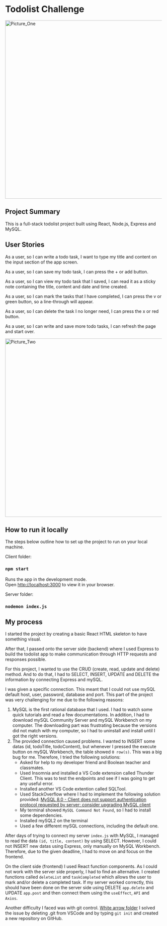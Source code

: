 # Todolist Challenge

<img width="573" alt="Picture_One" src="https://user-images.githubusercontent.com/75957784/212178444-86338e82-8f46-47dd-a977-9e3d6dd849f6.png">

## Project Summary

This is a full-stack todolist project built using React, Node.js, Express and MySQL.

## User Stories

As a user, so I can write a todo task, I want to type my title and content on the input section of the app screen.

As a user, so I can save my todo task, I can press the + or add button.

As a user, so I can view my todo task that I saved, I can read it as a sticky note containing the title, content and date and time created.

As a user, so I can mark the tasks that I have completed, I can press the v or green button, so a line-through will appear.

As a user, so I can delete the task I no longer need, I can press the x or red button.

As a user, so I can write and save more todo tasks, I can refresh the page and start over.

<img width="573" alt="Picture_Two" src="https://user-images.githubusercontent.com/75957784/212178541-ac8326ad-9f3b-41f5-b2a3-22de0fcf81bd.png">

## How to run it locally

The steps below outline how to set up the project to run on your local machine.

Client folder:

### `npm start`

Runs the app in the development mode.\
Open [http://localhost:3000](http://localhost:3000) to view it in your browser.

Server folder:

### `nodemon index.js`

## My process

I started the project by creating a basic React HTML skeleton to have something visual.

After that, I passed onto the server side (backend) where I used Express to build the todolist app to make communication through HTTP requests and responses possible.

For this project, I wanted to use the CRUD (create, read, update and delete) method. And to do that, I had to SELECT, INSERT, UPDATE and DELETE the information by connecting Express and mySQL.

I was given a specific connection. This meant that I could not use mySQL default host, user, password, database and port. 
This part of the project was very challenging for me due to the following reasons:

1. MySQL is the first rational database that I used. I had to watch some quick tutorials and read a few documentations. In addition, I had to download mySQL Community Server and mySQL Workbench on my computer. The downloading part was frustrating because the versions did not match with my computer, so I had to uninstall and install until I got the right versions.
2. The provided connection caused problems. I wanted to INSERT some datas (id, todoTitle, todoContent), but whenever I pressed the execute button on mySQL Workbench, the table showed ```0 row(s)```. This was a big bug for me. Therefore, I tried the following solutions:
   - Asked for help to my developer friend and Boolean teacher and classmates.
   - Used Insomnia and installed a VS Code extension called Thunder Client. This was to test the endpoints and see if I was going to get any useful error.
   - Installed another VS Code extention called SQLTool.
   - Used StackOverflow where I had to implement the following solution provided: [MySQL 8.0 - Client does not support authentication protocol requested by server; consider upgrading MySQL client](https://stackoverflow.com/questions/50093144/mysql-8-0-client-does-not-support-authentication-protocol-requested-by-server)
   - My terminal showed ```MySQL Command Not Found```, so I had to install some dependencies.
   - Installed mySQL2 on the terminal
   - Used a few different mySQL connections, including the default one.

After days of trying to connect my server ```index.js``` with MySQL, I managed to read the data ```(id, title, content)``` by using SELECT. However, I could not INSERT new datas using Express, only manually on MySQL Workbench. Therefore, due to the given deadline, I had to move on and focus on the frontend.

On the client side (frontend) I used React function components. As I could not work with the server side properly, I had to find an alternative. I created functions called ```deleteList``` and ```taskCompleted``` which allows the user to mark and/or delete a completed task.
If my server worked correctly, this should have been done on the server side using DELETE ```app.delete``` and UPDATE ```app.post``` and then connect them using the ```useEffect```, ```API``` and ```Axios```.

Another difficulty I faced was with git control. [White arrow folder](https://stackoverflow.com/questions/62056294/github-folders-have-a-white-arrow-on-them)
I solved the issue by deleting .git from VSCode and by typing ```git init``` and created a new repository on GitHub.
